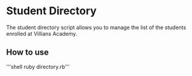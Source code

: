 # Student Directory #

The student directory script allows you to manage the list of the students enrolled at Villians Academy.

## How to use ##

'''shell ruby directory.rb'''